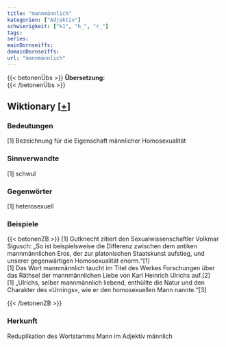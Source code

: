```yaml
---
title: "mannmännlich"
kategorien: ["Adjektiv"]
schwierigkeit: ["k1", "h_", "r_"]
tags:
series:
mainDornseiffs:
domainDornseiffs:
url: "mannmännlich"
---
```


{{< betonenÜbs >}}
**Übersetzung:**  
{{< /betonenÜbs >}}

## Wiktionary [[+](https://de.wiktionary.org/wiki/mannmännlich)]

### Bedeutungen
[1] Bezeichnung für die Eigenschaft männlicher Homosexualität  

### Sinnverwandte
[1] schwul  

### Gegenwörter
[1] heterosexuell  

### Beispiele
{{< betonenZB >}}
[1] Gutknecht zitiert den Sexualwissenschaftler Volkmar Sigusch: „So ist beispielsweise die Differenz zwischen dem antiken mannmännlichen Eros, der zur platonischen Staatskunst aufstieg, und unserer gegenwärtigen Homosexualität enorm.“[1]  
[1] Das Wort mannmännlich taucht im Titel des Werkes Forschungen über das Räthsel der mannmännlichen Liebe von Karl Heinrich Ulrichs auf.[2]  
[1] „Ulrichs, selber mannmännlich liebend, enthüllte die Natur und den Charakter des «Urnings», wie er den homosexuellen Mann nannte.“[3]  

{{< /betonenZB >}}
### Herkunft
Reduplikation des Wortstamms Mann im Adjektiv männlich  


